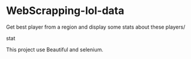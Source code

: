 # WebScrapping-lol-data

Get best player from a region and display some stats about these players/

stat

This project use Beautiful and selenium.
